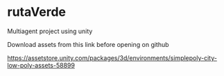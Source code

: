 # rutaVerde
Multiagent project using unity

Download assets from this link before opening on github

https://assetstore.unity.com/packages/3d/environments/simplepoly-city-low-poly-assets-58899
